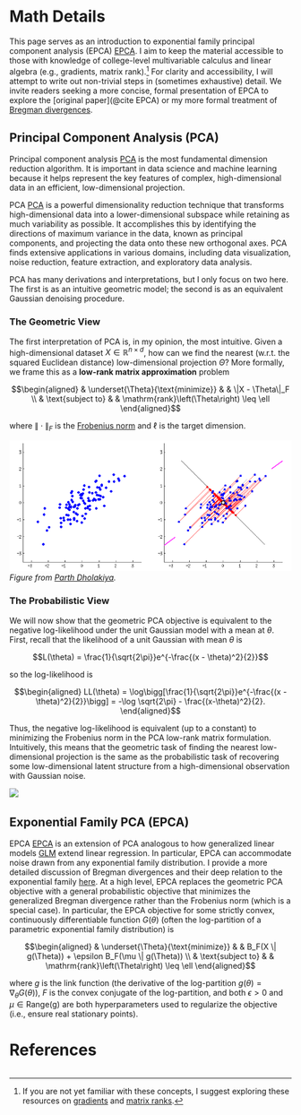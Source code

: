 # Math Details

This page serves as an introduction to exponential family principal component analysis (EPCA) [EPCA](@cite). I aim to keep the material accessible to those with knowledge of college-level multivariable calculus and linear algebra (e.g., gradients, matrix rank).[^1] For clarity and accessibility, I will attempt to write out non-trivial steps in (sometimes exhaustive) detail. We invite readers seeking a more concise, formal presentation of EPCA to explore the [original paper](@cite EPCA) or my more formal treatment of [Bregman divergences](./bregman.md).

[^1]: If you are not yet familiar with these concepts, I suggest exploring these resources on [gradients](https://youtu.be/_-02ze7tf08?si=RzfLXbprHDQ-qSi-) and [matrix ranks](https://youtu.be/uQhTuRlWMxw?si=rH20Ih5A1mnyrR7f).

## Principal Component Analysis (PCA)

Principal component analysis [PCA](@cite) is the most fundamental dimension reduction algorithm. It is important in data science and machine learning because it helps represent the key features of complex, high-dimensional data in an efficient, low-dimensional projection. 

PCA [PCA](@cite) is a powerful dimensionality reduction technique that transforms high-dimensional data into a lower-dimensional subspace while retaining as much variability as possible. It accomplishes this by identifying the directions of maximum variance in the data, known as principal components, and projecting the data onto these new orthogonal axes. PCA finds extensive applications in various domains, including data visualization, noise reduction, feature extraction, and exploratory data analysis.

PCA has many derivations and interpretations, but I only focus on two here. The first is as an intuitive geometric model; the second is as an equivalent Gaussian denoising procedure.

### The Geometric View

The first interpretation of PCA is, in my opinion, the most intuitive. Given a high-dimensional dataset $X \in \mathbb{R}^{n \times d}$, how can we find the nearest (w.r.t. the squared Euclidean distance) low-dimensional projection $\Theta$? More formally, we frame this as a **low-rank matrix approximation** problem

```math
\begin{aligned}
& \underset{\Theta}{\text{minimize}}
& & \|X - \Theta\|_F \\
& \text{subject to}
& & \mathrm{rank}\left(\Theta\right) \leq \ell
\end{aligned}
```

where $\| \cdot \|_F$ is the [Frobenius norm](https://mathworld.wolfram.com/FrobeniusNorm.html) and $\ell$ is the target dimension. 

![](../assets/pca_animation.gif)
*Figure from [Parth Dholakiya](https://medium.com/@parthdholakiya180/pca-principal-component-analysis-93ae4aafa310).*


### The Probabilistic View

We will now show that the geometric PCA objective is equivalent to the negative log-likelihood under the unit Gaussian model with a mean at $\theta$. First, recall that the likelihood of a unit Gaussian with mean $\theta$ is
```math
L(\theta) = \frac{1}{\sqrt{2\pi}}e^{-\frac{(x - \theta)^2}{2}}
```
so the log-likelihood is
```math
\begin{aligned}
LL(\theta) = \log\bigg[\frac{1}{\sqrt{2\pi}}e^{-\frac{(x - \theta)^2}{2}}\bigg] = -\log \sqrt{2\pi} - \frac{(x-\theta)^2}{2}.
\end{aligned}
```
Thus, the negative log-likelihood is equivalent (up to a constant) to minimizing the Frobenius norm in the PCA low-rank matrix formulation. Intuitively, this means that the geometric task of finding the nearest low-dimensional projection is the same as the probabilistic task of recovering some low-dimensional latent structure from a high-dimensional observation with Gaussian noise.

![](../assets/normal_noise_animation.gif)

 ## Exponential Family PCA (EPCA)

EPCA [EPCA](@cite) is an extension of PCA analogous to how generalized linear models [GLM](@cite) extend linear regression. In particular, EPCA can accommodate noise drawn from any exponential family distribution. I provide a more detailed discussion of Bregman divergences and their deep relation to the exponential family [here](./bregman.md). At a high level, EPCA replaces the geometric PCA objective with a general probabilistic objective that minimizes the generalized Bregman divergence rather than the Frobenius norm (which is a special case). In particular, the EPCA objective for some strictly convex, continuously differentiable function $G(\theta)$ (often the log-partition of a parametric exponential family distribution) is 

```math
\begin{aligned}
& \underset{\Theta}{\text{minimize}}
& & B_F(X \| g(\Theta)) + \epsilon B_F(\mu \| g(\Theta)) \\
& \text{subject to}
& & \mathrm{rank}\left(\Theta\right) \leq \ell
\end{aligned}
```
where $g$ is the link function (the derivative of the log-partition $g(\theta) = \nabla_\theta G(\theta)$), $F$ is the convex conjugate of the log-partition, and both $\epsilon > 0$ and $\mu \in \text{Range(g)}$ are both hyperparameters used to regularize the objective (i.e., ensure real stationary points).

# References

```@bibliography
```